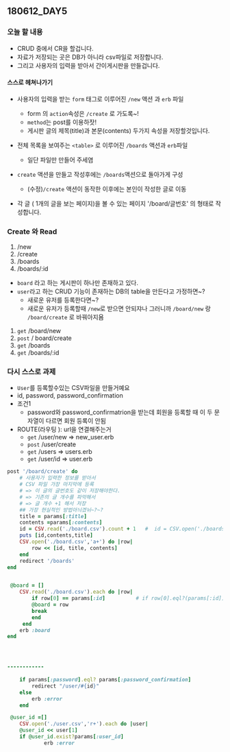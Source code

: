 ## 180612_DAY5

### 오늘 할 내용

- CRUD 중에서 CR을 할겁니다.
- 자료가 저장되는 곳은 DB가 아니라 csv파일로 저장합니다.
- 그리고 사용자의 입력을 받아서 간이게시판을 만들겁니다.





#### 스스로 헤쳐나가기

- 사용자의 입력을 받는 `form` 태그로 이루어진 `/new` 액션 과 `erb` 파일

  - form 의 `action`속성은 `/create` 로 가도록~! 
  - `method`는 post를 이용하잣!
  - 게시판 글의 제목(title)과 본문(contents) 두가지 속성을 저장할것입니다.
- 전체 목록을 보여주는 `<table>` 로 이루어진 `/boards` 액션과 `erb`파일

  - 일단 파일만 만들어 주세염

- `create` 액션을 만들고 작성후에는 `/boards`액션으로 돌아가게 구성
  - (수정)`/create` 액션이 동작한 이후에는 본인이 작성한 글로 이동
- 각 글 ( 1개의 글을 보는 페이지)을 볼 수 있는 페이지 '/board/글번호' 의 형태로 작성합니다.



### Create 와 Read

1. /new
2. /create
3. /boards
4. /boards/:id

- `board` 라고 하는 게시판이 하나만 존재하고 있다.
- `user`라고 하는 CRUD 기능이 존재하는 DB의 table을 만든다고 가정하면~?
  - 새로운 유저를 등록한다면~?
  - 새로운 유저가 등록할때 `/new`로 받으면 안되쟈나 그러니까 `/board/new`  랑 `/board/create` 로 바꿔아지욤

1. `get` /board/new
2. `post` / board/create
3. `get` /boards
4. `get` /boards/:id



### 다시 스스로 과제

- `User`를 등록할수있는 CSV파일을 만들거예요
- id, password, password_confirmation
- 조건1
  - password와 password_confirmatrion을 받는데 회원을 등록할 때 이 두 문자열이 다르면 회원 등록이 안됨
- ROUTE(라우팅 ): url을 연결해주는거
  - `get` /user/new => new_user.erb
  - `post` /user/create
  - `get` /users => users.erb
  - `get` /user/id => user.erb

```ruby
post '/board/create' do
    # 사용자가 입력한 정보를 받아서
    # CSV 파일 가장 마지막에 등록
    # => 이 글의 글번호도 같이 저장해야한다.
    # => 기존의 글 개수를 파악해서
    # => 글 개수 +1 해서 저장
    ## 가장 현실적인 방법아늬겠뉘~?~?
    title = params[:title]
    contents =params[:contents]
    id = CSV.read('./board.csv').count + 1   #  id = CSV.open('./boards.csv','r').count
    puts [id,contents,title]
    CSV.open('./board.csv','a+') do |row|
        row << [id, title, contents]
    end
    redirect '/boards'
end


 @board = []
    CSV.read('./board.csv').each do |row|
        if row[0] == params[:id]          # if row[0].eql?(params[:id]) 
        @board = row
        break
        end
     end
    erb :board
end




------------
    
    if params[:password].eql? params[:password_confirmation]
        redirect "/user/#{id}"
    else
        erb :error
    end

```



```ruby
 @user_id =[]
    CSV.open('./user.csv','r+').each do |user|
    @user_id << user[1]
    if @user_id.exist?params[:user_id]
            erb :error
```



